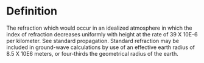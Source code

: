 # Definition

The refraction which would occur in an idealized atmosphere in which the
index of refraction decreases uniformly with height at the rate of 39 X
10E-6 per kilometer. See standard propagation. Standard refraction may
be included in ground-wave calculations by use of an effective earth
radius of 8.5 X 10E6 meters, or four-thirds the geometrical radius of
the earth.
